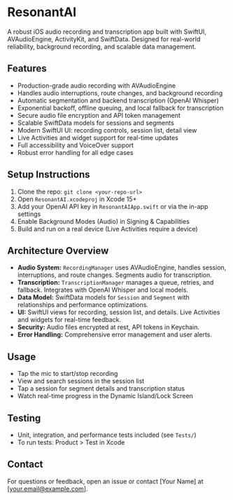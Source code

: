 # ResonantAI

A robust iOS audio recording and transcription app built with SwiftUI, AVAudioEngine, ActivityKit, and SwiftData. Designed for real-world reliability, background recording, and scalable data management.

## Features
- Production-grade audio recording with AVAudioEngine
- Handles audio interruptions, route changes, and background recording
- Automatic segmentation and backend transcription (OpenAI Whisper)
- Exponential backoff, offline queuing, and local fallback for transcription
- Secure audio file encryption and API token management
- Scalable SwiftData models for sessions and segments
- Modern SwiftUI UI: recording controls, session list, detail view
- Live Activities and widget support for real-time updates
- Full accessibility and VoiceOver support
- Robust error handling for all edge cases

## Setup Instructions
1. Clone the repo: `git clone <your-repo-url>`
2. Open `ResonantAI.xcodeproj` in Xcode 15+
3. Add your OpenAI API key in `ResonantAIApp.swift` or via the in-app settings
4. Enable Background Modes (Audio) in Signing & Capabilities
5. Build and run on a real device (Live Activities require a device)

## Architecture Overview
- **Audio System:** `RecordingManager` uses AVAudioEngine, handles session, interruptions, and route changes. Segments audio for transcription.
- **Transcription:** `TranscriptionManager` manages a queue, retries, and fallback. Integrates with OpenAI Whisper and local models.
- **Data Model:** SwiftData models for `Session` and `Segment` with relationships and performance optimizations.
- **UI:** SwiftUI views for recording, session list, and details. Live Activities and widgets for real-time feedback.
- **Security:** Audio files encrypted at rest, API tokens in Keychain.
- **Error Handling:** Comprehensive error management and user alerts.

## Usage
- Tap the mic to start/stop recording
- View and search sessions in the session list
- Tap a session for segment details and transcription status
- Watch real-time progress in the Dynamic Island/Lock Screen

## Testing
- Unit, integration, and performance tests included (see `Tests/`)
- To run tests: Product > Test in Xcode

## Contact
For questions or feedback, open an issue or contact [Your Name] at [your.email@example.com]. 